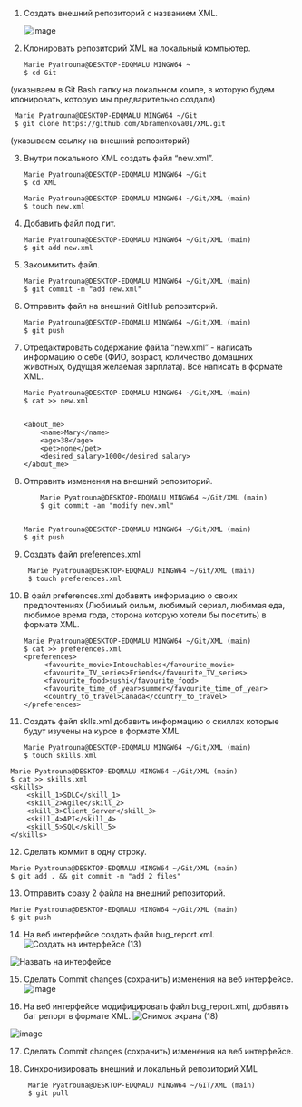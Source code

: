  1. Создать внешний репозиторий c названием XML.

       ![image](https://github.com/Abramenkova01/XML/assets/117236113/ff4a618c-630a-4edd-aa54-e62b348c5938)


 2. Клонировать репозиторий XML на локальный компьютер.

        Marie Pyatrouna@DESKTOP-EDQMALU MINGW64 ~                     
        $ cd Git                                   
(указываем в Git Bash папку на локальном компе, в которую будем клонировать, которую мы предварительно создали)

     Marie Pyatrouna@DESKTOP-EDQMALU MINGW64 ~/Git
     $ git clone https://github.com/Abramenkova01/XML.git 

(указываем ссылку на внешний репозиторий)

  
 3. Внутри локального XML создать файл “new.xml”.

        Marie Pyatrouna@DESKTOP-EDQMALU MINGW64 ~/Git
        $ cd XML

        Marie Pyatrouna@DESKTOP-EDQMALU MINGW64 ~/Git/XML (main)
        $ touch new.xml
 

 4. Добавить файл под гит.

        Marie Pyatrouna@DESKTOP-EDQMALU MINGW64 ~/Git/XML (main)
        $ git add new.xml


 5. Закоммитить файл.

        Marie Pyatrouna@DESKTOP-EDQMALU MINGW64 ~/Git/XML (main)
        $ git commit -m "add new.xml"        
 

 6. Отправить файл на внешний GitHub репозиторий.
  
        Marie Pyatrouna@DESKTOP-EDQMALU MINGW64 ~/Git/XML (main)
        $ git push


 7. Отредактировать содержание файла “new.xml” - написать информацию о себе (ФИО, возраст, количество домашних животных, будущая желаемая зарплата). Всё написать в формате XML.

        Marie Pyatrouna@DESKTOP-EDQMALU MINGW64 ~/Git/XML (main)
        $ cat >> new.xml


        <about_me>       
            <name>Mary</name>           
            <age>38</age>          
            <pet>none</pet>       
            <desired_salary>1000</desired salary>
        </about_me>


 8. Отправить изменения на внешний репозиторий.

            Marie Pyatrouna@DESKTOP-EDQMALU MINGW64 ~/Git/XML (main)
            $ git commit -am "modify new.xml"


        Marie Pyatrouna@DESKTOP-EDQMALU MINGW64 ~/Git/XML (main)
        $ git push

9. Создать файл preferences.xml

        Marie Pyatrouna@DESKTOP-EDQMALU MINGW64 ~/Git/XML (main)
        $ touch preferences.xml

10. В файл preferences.xml добавить информацию о своих предпочтениях (Любимый фильм, любимый сериал, любимая еда, любимое время года, сторона которую хотели бы посетить) в формате XML.

        Marie Pyatrouna@DESKTOP-EDQMALU MINGW64 ~/Git/XML (main)
        $ cat >> preferences.xml
        <preferences>
             <favourite_movie>Intouchables</favourite_movie>
             <favourite_TV_series>Friends</favourite_TV_series>
             <favourite_food>sushi</favourite_food>
             <favourite_time_of_year>summer</favourite_time_of_year>
             <country_to_travel>Canada</country_to_travel>
        </preferences>

 
 11. Создать файл sklls.xml добавить информацию о скиллах которые будут изучены на курсе в формате XML

         Marie Pyatrouna@DESKTOP-EDQMALU MINGW64 ~/Git/XML (main)
         $ touch skills.xml

    Marie Pyatrouna@DESKTOP-EDQMALU MINGW64 ~/Git/XML (main)
    $ cat >> skills.xml
    <skills>
        <skill_1>SDLC</skill_1>
        <skill_2>Agile</skill_2>
        <skill_3>Client_Server</skill_3>
        <skill_4>API</skill_4>
        <skill_5>SQL</skill_5>
    </skills>

 
 12. Сделать коммит в одну строку.

    Marie Pyatrouna@DESKTOP-EDQMALU MINGW64 ~/Git/XML (main)
    $ git add . && git commit -m "add 2 files"


 13. Отправить сразу 2 файла на внешний репозиторий.

    Marie Pyatrouna@DESKTOP-EDQMALU MINGW64 ~/Git/XML (main)
    $ git push

 
 14. На веб интерфейсе создать файл bug_report.xml.
![Создать на интерфейсе (13)](https://github.com/Abramenkova01/XML/assets/117236113/f3158597-c3ed-43d4-910f-b9defc328024)


 
![Назвать на интерфейсе](https://github.com/Abramenkova01/XML/assets/117236113/a2842eef-2eda-4670-9f28-1e767ad355e3)


15. Сделать Commit changes (сохранить) изменения на веб интерфейсе.
![image](https://github.com/Abramenkova01/XML/assets/117236113/7c8e3039-d9a4-441c-becd-8e79a53c0a95)



16. На веб интерфейсе модифицировать файл bug_report.xml, добавить баг репорт в формате XML.
![Снимок экрана (18)](https://github.com/Abramenkova01/XML/assets/117236113/2d19ce4f-fa91-4f10-aef5-744ecb350276)

![image](https://github.com/Abramenkova01/XML/assets/117236113/5f47688e-7c40-48cc-a76d-bb0170680486)

17. Сделать Commit changes (сохранить) изменения на веб интерфейсе.

18. Синхронизировать внешний и локальный репозиторий XML

         Marie Pyatrouna@DESKTOP-EDQMALU MINGW64 ~/GIT/XML (main)
         $ git pull

 
